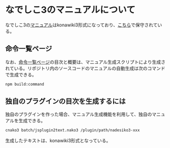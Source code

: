 # なでしこ3のマニュアルについて

なでしこ3の[マニュアル](https://nadesi.com/v3/doc/)はkonawiki3形式になっており、[こちら](https://github.com/kujirahand/nadesiko3doc)で保守されている。

## 命令一覧ページ

なお、[命令一覧ページ](https://nadesi.com/v3/doc/index.php?%E5%91%BD%E4%BB%A4%E4%B8%80%E8%A6%A7%2F%E6%A9%9F%E8%83%BD%E9%A0%86)の目次と概要は、マニュアル生成スクリプトにより生成されている。リポジトリ内のソースコードのマニュアルの自動生成は次のコマンドで生成できる。

```sh
npm build:command
```

## 独自のプラグインの目次を生成するには

独自のプラグインを作った場合、マニュアル生成機能を利用して、独自のマニュアルを生成できる。

```sh
cnako3 batch/jsplugin2text.nako3 /plugin/path/nadesiko3-xxx
```

生成したテキストは、konawiki3形式となっている。
